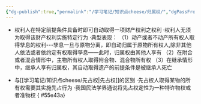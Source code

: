 ```yaml
---
{"dg-publish":true,"permalink":"/学习笔记/知识点cheese/归属权/","dgPassFrontmatter":true}
---
```


- 权利人在特定前提条件具备时即可自动取得⼀项财产权利之权利
·权利人无须为取得该财产权利实施特定行为
·典型表现：
（1）动产或者不动产所有权人取得孳息的权利---孳息一旦与原物分离，即自动归属于原物所有权人,除非其他人依法或者依约定有权取得孳息——此时，归属权由其他人享有
（2）在附合或者混合情形中，主物所有权人取得附合物、混合物所有权
（3）在继承情形中，继承人享有归属权，其自动取得遗产的前提条件是被继承人死亡

- 与[[学习笔记/知识点cheese/先占权\|先占权]]的区别
·先占权人取得某物的所有权需要其实施先占行为
·我国民法学界通说将先占权定性为⼀种特许物权或者准物权
{ #55e43a}
